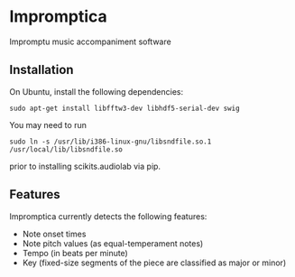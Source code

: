 Impromptica
===========

Impromptu music accompaniment software

Installation
------------

On Ubuntu, install the following dependencies:

    sudo apt-get install libfftw3-dev libhdf5-serial-dev swig

You may need to run

    sudo ln -s /usr/lib/i386-linux-gnu/libsndfile.so.1 /usr/local/lib/libsndfile.so

prior to installing scikits.audiolab via pip.

Features
--------

Impromptica currently detects the following features:

* Note onset times
* Note pitch values (as equal-temperament notes)
* Tempo (in beats per minute)
* Key (fixed-size segments of the piece are classified as major or minor)
